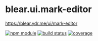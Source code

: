 # blear.ui.mark-editor

<https://blear.ydr.me/ui/mark-editor>

[![npm module][npm-img]][npm-url]
[![build status][travis-img]][travis-url]
[![coverage][coveralls-img]][coveralls-url]

[travis-img]: https://img.shields.io/travis/blearjs/blear.ui.mark-editor/master.svg?style=flat-square
[travis-url]: https://travis-ci.org/blearjs/blear.ui.mark-editor

[npm-img]: https://img.shields.io/npm/v/blear.ui.mark-editor.svg?style=flat-square
[npm-url]: https://www.npmjs.com/package/blear.ui.mark-editor

[coveralls-img]: https://img.shields.io/coveralls/blearjs/blear.ui.mark-editor/master.svg?style=flat-square
[coveralls-url]: https://coveralls.io/github/blearjs/blear.ui.mark-editor?branch=master



